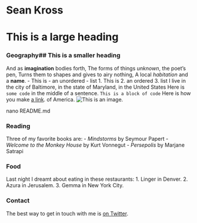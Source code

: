 # Sean Kross

# This is a large heading
### Geography## This is a smaller heading
And as **imagination** bodies forth, The forms of things *unknown*, the 
poet’s pen, Turns them to shapes and gives to airy nothing, A local 
*habitation* and a **name**. - This is - an unordered - list 1. This is 
2. an ordered 3. list I live in the city of Baltimore, in the state of 
Maryland, in the United States Here is `some code` in the middle of a 
sentence. ``` This is a block of code ``` Here is how you make [a 
link](https://www.wikipedia.org/). of America. ![This is an 
image.](https://github.com/yihui/xaringan/releases/download/v0.0.2/karl-moustache.jpg)


nano README.md
### Reading
Three of my favorite books are: - *Mindstorms* by Seymour Papert - 
*Welcome to the Monkey House* by Kurt Vonnegut - *Persepolis* by Marjane 
Satrapi
### Food
Last night I dreamt about eating in these restaurants: 1. Linger in 
Denver. 2. Azura in Jerusalem. 3. Gemma in New York City.
### Contact
The best way to get in touch with me is [on Twitter](https://twitter.com/seankross).

